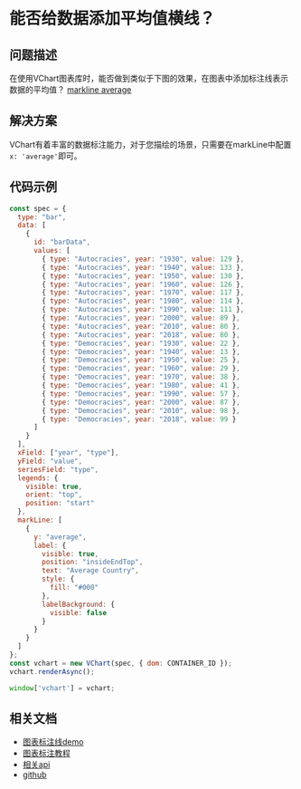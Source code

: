 # 能否给数据添加平均值横线？

## 问题描述
在使用VChart图表库时，能否做到类似于下图的效果，在图表中添加标注线表示数据的平均值？
[markline average](/vchart/faq/7-0.png)

## 解决方案
VChart有着丰富的数据标注能力，对于您描绘的场景，只需要在markLine中配置`x: 'average'`即可。

## 代码示例

```javascript livedemo
const spec = {
  type: "bar",
  data: [
    {
      id: "barData",
      values: [
        { type: "Autocracies", year: "1930", value: 129 },
        { type: "Autocracies", year: "1940", value: 133 },
        { type: "Autocracies", year: "1950", value: 130 },
        { type: "Autocracies", year: "1960", value: 126 },
        { type: "Autocracies", year: "1970", value: 117 },
        { type: "Autocracies", year: "1980", value: 114 },
        { type: "Autocracies", year: "1990", value: 111 },
        { type: "Autocracies", year: "2000", value: 89 },
        { type: "Autocracies", year: "2010", value: 80 },
        { type: "Autocracies", year: "2018", value: 80 },
        { type: "Democracies", year: "1930", value: 22 },
        { type: "Democracies", year: "1940", value: 13 },
        { type: "Democracies", year: "1950", value: 25 },
        { type: "Democracies", year: "1960", value: 29 },
        { type: "Democracies", year: "1970", value: 38 },
        { type: "Democracies", year: "1980", value: 41 },
        { type: "Democracies", year: "1990", value: 57 },
        { type: "Democracies", year: "2000", value: 87 },
        { type: "Democracies", year: "2010", value: 98 },
        { type: "Democracies", year: "2018", value: 99 }
      ]
    }
  ],
  xField: ["year", "type"],
  yField: "value",
  seriesField: "type",
  legends: {
    visible: true,
    orient: "top",
    position: "start"
  },
  markLine: [
    {
      y: "average",
      label: {
        visible: true,
        position: "insideEndTop",
        text: "Average Country",
        style: {
          fill: "#000"
        },
        labelBackground: {
          visible: false
        }
      }
    }
  ]
};
const vchart = new VChart(spec, { dom: CONTAINER_ID });
vchart.renderAsync();

window['vchart'] = vchart;

```

## 相关文档

- [图表标注线demo](https://visactor.io/vchart/demo/marker/mark-line-axis)
- [图表标注教程](https://visactor.io/vchart/guide/tutorial_docs/Chart_Concepts/marker)
- [相关api](https://visactor.io/vchart/option/barChart#markLine.y)
- [github](https://github.com/VisActor/VChart)
